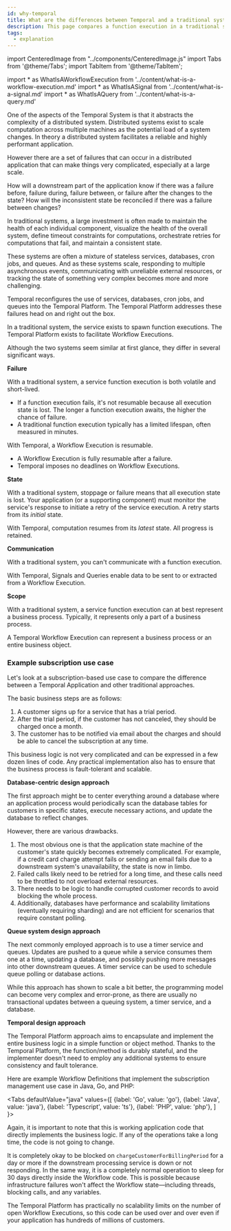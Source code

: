 ```yaml
---
id: why-temporal
title: What are the differences between Temporal and a traditional system?
description: This page compares a function execution in a traditional system and a Workflow Execution in Temporal.
tags:
  - explanation
---
```


import CenteredImage from "../components/CenteredImage.js"
import Tabs from '@theme/Tabs';
import TabItem from '@theme/TabItem';

<!-- prettier-ignore -->
import * as WhatIsAWorkflowExecution from '../content/what-is-a-workflow-execution.md'
import * as WhatIsASignal from '../content/what-is-a-signal.md'
import * as WhatIsAQuery from '../content/what-is-a-query.md'

One of the aspects of the Temporal System is that it abstracts the complexity of a distributed system.
Distributed systems exist to scale computation across multiple machines as the potential load of a system changes.
In theory a distributed system facilitates a reliable and highly performant application.

However there are a set of failures that can occur in a distributed application that can make things very complicated, especially at a large scale.

<CenteredImage
imagePath="/diagrams/basic-distributed-system.svg"
imageSize="75"
title="Distributed application failures"
/>

How will a downstream part of the application know if there was a failure before, failure during, failure between, or failure after the changes to the state?
How will the inconsistent state be reconciled if there was a failure between changes?

In traditional systems, a large investment is often made to maintain the health of each individual component, visualize the health of the overall system, define timeout constraints for computations, orchestrate retries for computations that fail, and maintain a consistent state.

These systems are often a mixture of stateless services, databases, cron jobs, and queues.
And as these systems scale, responding to multiple asynchronous events, communicating with unreliable external resources, or tracking the state of something very complex becomes more and more challenging.

Temporal reconfigures the use of services, databases, cron jobs, and queues into the Temporal Platform.
The Temporal Platform addresses these failures head on and right out the box.

In a traditional system, the service exists to spawn function executions.
The Temporal Platform exists to facilitate <preview page={WhatIsAWorkflowExecution}>Workflow Executions</preview>.

<CenteredImage
imagePath="/diagrams/temporal-vs-traditional.svg"
imageSize="100"
title="Temporal vs Traditional system"
/>

Although the two systems seem similar at first glance, they differ in several significant ways.

**Failure**

With a traditional system, a service function execution is both volatile and short-lived.

- If a function execution fails, it's not resumable because all execution state is lost. The longer a function execution awaits, the higher the chance of failure.
- A traditional function execution typically has a limited lifespan, often measured in minutes.

With Temporal, a Workflow Execution is resumable.

- A Workflow Execution is fully resumable after a failure.
- Temporal imposes no deadlines on Workflow Executions.

**State**

With a traditional system, stoppage or failure means that all execution state is lost.
Your application (or a supporting component) must monitor the service's response to initiate a retry of the service execution.
A retry starts from its _initial_ state.

With Temporal, computation resumes from its _latest_ state. All progress is retained.

**Communication**

With a traditional system, you can't communicate with a function execution.

With Temporal, <preview page={WhatIsASignal}>Signals</preview> and <preview page={WhatIsAQuery}>Queries</preview> enable data to be sent to or extracted from a Workflow Execution.

**Scope**

With a traditional system, a service function execution can at best represent a business process.
Typically, it represents only a part of a business process.

A Temporal Workflow Execution can represent a business process or an entire business object.

### Example subscription use case

Let's look at a subscription-based use case to compare the difference between a Temporal Application and other traditional approaches.

The basic business steps are as follows:

1. A customer signs up for a service that has a trial period.
2. After the trial period, if the customer has not canceled, they should be charged once a month.
3. The customer has to be notified via email about the charges and should be able to cancel the subscription at any time.

This business logic is not very complicated and can be expressed in a few dozen lines of code.
Any practical implementation also has to ensure that the business process is fault-tolerant and scalable.

**Database-centric design approach**

The first approach might be to center everything around a database where an application process would periodically scan the database tables for customers in specific states, execute necessary actions, and update the database to reflect changes.

However, there are various drawbacks.

1. The most obvious one is that the application state machine of the customer's state quickly becomes extremely complicated.
   For example, if a credit card charge attempt fails or sending an email fails due to a downstream system's unavailability, the state is now in limbo.
2. Failed calls likely need to be retried for a long time, and these calls need to be throttled to not overload external resources.
3. There needs to be logic to handle corrupted customer records to avoid blocking the whole process.
4. Additionally, databases have performance and scalability limitations (eventually requiring sharding) and are not efficient for scenarios that require constant polling.

**Queue system design approach**

The next commonly employed approach is to use a timer service and queues.
Updates are pushed to a queue while a service consumes them one at a time, updating a database, and possibly pushing more messages into other downstream queues.
A timer service can be used to schedule queue polling or database actions.

While this approach has shown to scale a bit better, the programming model can become very complex and error-prone, as there are usually no transactional updates between a queuing system, a timer service, and a database.

**Temporal design approach**

The Temporal Platform approach aims to encapsulate and implement the entire business logic in a simple function or object method.
Thanks to the Temporal Platform, the function/method is durably stateful, and the implementer doesn't need to employ any additional systems to ensure consistency and fault tolerance.

Here are example Workflow Definitions that implement the subscription management use case in Java, Go, and PHP:

<Tabs
defaultValue="java"
values={[
{label: 'Go', value: 'go'},
{label: 'Java', value: 'java'},
{label: 'Typescript', value: 'ts'},
{label: 'PHP', value: 'php'},
]
}>

<TabItem value="go">

<!--SNIPSTART subscription-go-workflow-definition-->
<!--SNIPEND-->

</TabItem>
<TabItem value="java">

<!--SNIPSTART subscription-java-workflow-definition-implementation-->
<!--SNIPEND-->

</TabItem>
<TabItem value="ts">

<!--SNIPSTART subscription-ts-workflow-definition-->
<!--SNIPEND-->

</TabItem>
<TabItem value="php">

<!--SNIPSTART subscription-php-workflow-definition-implementation-->
<!--SNIPEND-->

</TabItem>
</Tabs>

Again, it is important to note that this is working application code that directly implements the business logic.
If any of the operations take a long time, the code is not going to change.

It is completely okay to be blocked on `chargeCustomerForBillingPeriod` for a day or more if the downstream processing service is down or not responding.
In the same way, it is a completely normal operation to sleep for 30 days directly inside the Workflow code.
This is possible because infrastructure failures won't affect the Workflow state—including threads, blocking calls, and any variables.

The Temporal Platform has practically no scalability limits on the number of open Workflow Executions, so this code can be used over and over even if your application has hundreds of millions of customers.
